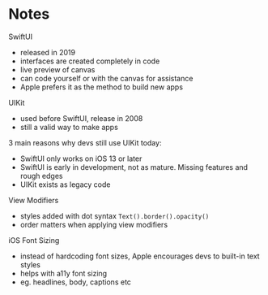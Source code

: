 # Notes

SwiftUI

- released in 2019
- interfaces are created completely in code
- live preview of canvas
- can code yourself or with the canvas for assistance
- Apple prefers it as the method to build new apps

UIKit

- used before SwiftUI, release in 2008
- still a valid way to make apps

3 main reasons why devs still use UIKit today:

- SwiftUI only works on iOS 13 or later
- SwiftUI is early in development, not as mature. Missing features and rough edges
- UIKit exists as legacy code

View Modifiers

- styles added with dot syntax `Text().border().opacity()`
- order matters when applying view modifiers

iOS Font Sizing

- instead of hardcoding font sizes, Apple encourages devs to built-in text styles
- helps with a11y font sizing
- eg. headlines, body, captions etc
